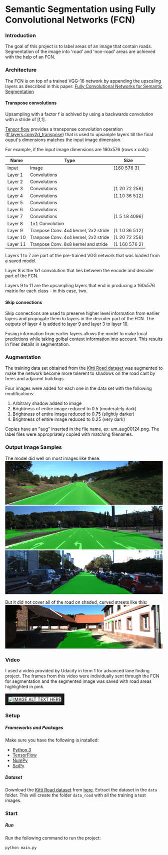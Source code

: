 # Semantic Segmentation using Fully Convolutional Networks (FCN)
### Introduction

The goal of this project is to label areas of an image that contain roads.
Segmentation of the image into 'road' and 'non-road' areas are achieved with the help of an FCN.

### Architecture
The FCN is on top of a trained VGG-16 network by appending the upscaling layers as described in this paper: [Fully Convolutional Networks for Semantic Segmentation](https://people.eecs.berkeley.edu/~jonlong/long_shelhamer_fcn.pdf)

#### Transpose convolutions
Upsampling with a factor f is achived by using a backwards convolution with a stride of [f,f].

[Tensor flow](https://www.tensorflow.org/) provides a transponse convolution operation ([tf.layers.conv2d_transpose](https://www.tensorflow.org/api_docs/python/tf/nn/conv2d_transpose)) that is used to upsample layers till the final ouput's dimensions matches the input image dimension.

For example, if the input image dimensions are 160x576 (rows x cols):

|Name | Type | Size|
|-----|------|-----|
|Input| Image| [160 576 3] |
|Layer 1| Convolutions| |
|Layer 2 | Convolutions | 
|Layer 3 | Convolutions |[1 20 72 256]|
|Layer 4| Convolutions | [1 10 36 512] |
|Layer 5| Convolutions | 
|Layer 6| Convolutions | 
|Layer 7| Convolutions | [1 5 18 4096] |
|Layer 8| 1x1 Convolution|
|Layer 9| Tranpose Conv. 4x4 kernel, 2x2 stride | [1 10 36 512] |
|Layer 10|Tranpose Conv. 4x4 kernel, 2x2 stride |[1 20 72 256]|
|Layer 11|Tranpose Conv. 8x8 kernel and stride |[1 160 576 2]|

Layers 1 to 7 are part of the pre-trained VGG network that was loaded from a saved model.

Layer 8 is the 1x1 convolution that lies between the encode and decoder part of the FCN.

Layers 9 to 11 are the upsampling layers that end in producing a 160x576 matrix for each class - in this case, two.

#### Skip connections
Skip connections are used to preserve higher level information from earlier layers and propogate them to layers in the decoder part of the FCN.
The outputs of layer 4 is added to layer 9 and layer 3 to layer 10.

Fusing information from earlier layers allows the model to make local predictions while taking golbal context information into account. This results in finer details in segmentation.


### Augmentation
The training data set obtained from the [Kitti Road dataset](http://www.cvlibs.net/download.php?file=data_road.zip) was augmented to make the network become more tolerent to shadows on the road cast by trees and adjacent buildings.

Four images were added for each one in the data set with the following modifications:
1. Arbitrary shadow added to image
2. Brightness of entire image reduced to 0.5 (moderately dark)
3. Brightness of entire image reduced to 0.75 (slightly darker)
3. Brightness of entire image reduced to 0.25 (very dark)

Copies have an "aug" inserted in the file name, ex: um_aug00124.png.
The label files were appropriately copied with matching filenames.


### Output Image Samples

The model did well on most images like these:
![simple](./umm_000032.png)
![street signs](./umm_000087.png)
![busy street](/uu_000081.png)

But it did not cover all of the road on shaded, curved streets like this:
![shaded street](./um_000073.png)

### Video
I used a video provided by Udacity in term 1 for advanced lane finding project.
The frames from this video were individually sent through the FCN for segmentation and the segmented image was saved with road areas highlighted in pink.

<a href="http://www.youtube.com/watch?feature=player_embedded&v=1IAcDALwW9s" target="_blank"><img src="http://img.youtube.com/vi/1IAcDALwW9s/0.jpg" alt="IMAGE ALT TEXT HERE" width="240" height="180" border="10" /></a>


### Setup
##### Frameworks and Packages
Make sure you have the following is installed:
 - [Python 3](https://www.python.org/)
 - [TensorFlow](https://www.tensorflow.org/)
 - [NumPy](http://www.numpy.org/)
 - [SciPy](https://www.scipy.org/)
##### Dataset
Download the [Kitti Road dataset](http://www.cvlibs.net/datasets/kitti/eval_road.php) from [here](http://www.cvlibs.net/download.php?file=data_road.zip).  Extract the dataset in the `data` folder.  This will create the folder `data_road` with all the training a test images.

### Start

##### Run
Run the following command to run the project:
```
python main.py
```

